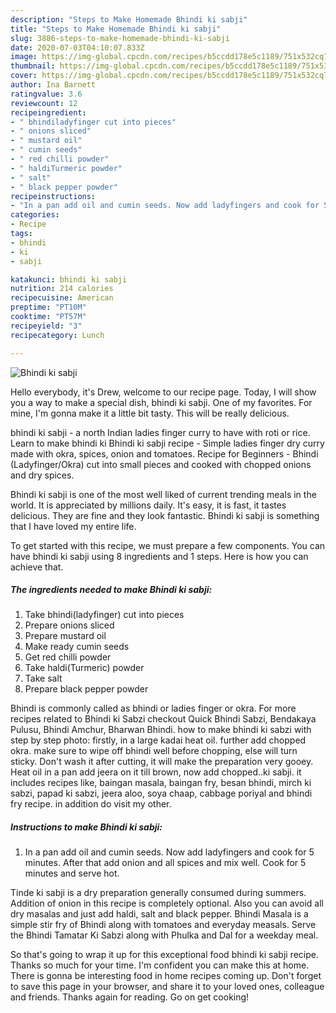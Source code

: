 ```yaml
---
description: "Steps to Make Homemade Bhindi ki sabji"
title: "Steps to Make Homemade Bhindi ki sabji"
slug: 3886-steps-to-make-homemade-bhindi-ki-sabji
date: 2020-07-03T04:10:07.833Z
image: https://img-global.cpcdn.com/recipes/b5ccdd178e5c1189/751x532cq70/bhindi-ki-sabji-recipe-main-photo.jpg
thumbnail: https://img-global.cpcdn.com/recipes/b5ccdd178e5c1189/751x532cq70/bhindi-ki-sabji-recipe-main-photo.jpg
cover: https://img-global.cpcdn.com/recipes/b5ccdd178e5c1189/751x532cq70/bhindi-ki-sabji-recipe-main-photo.jpg
author: Ina Barnett
ratingvalue: 3.6
reviewcount: 12
recipeingredient:
- " bhindiladyfinger cut into pieces"
- " onions sliced"
- " mustard oil"
- " cumin seeds"
- " red chilli powder"
- " haldiTurmeric powder"
- " salt"
- " black pepper powder"
recipeinstructions:
- "In a pan add oil and cumin seeds. Now add ladyfingers and cook for 5 minutes. After that add onion and all spices and mix well. Cook for 5 minutes and serve hot."
categories:
- Recipe
tags:
- bhindi
- ki
- sabji

katakunci: bhindi ki sabji 
nutrition: 214 calories
recipecuisine: American
preptime: "PT10M"
cooktime: "PT57M"
recipeyield: "3"
recipecategory: Lunch

---
```



![Bhindi ki sabji](https://img-global.cpcdn.com/recipes/b5ccdd178e5c1189/751x532cq70/bhindi-ki-sabji-recipe-main-photo.jpg)

Hello everybody, it's Drew, welcome to our recipe page. Today, I will show you a way to make a special dish, bhindi ki sabji. One of my favorites. For mine, I'm gonna make it a little bit tasty. This will be really delicious.

bhindi ki sabji - a north Indian ladies finger curry to have with roti or rice. Learn to make bhindi ki Bhindi ki sabji recipe - Simple ladies finger dry curry made with okra, spices, onion and tomatoes. Recipe for Beginners - Bhindi (Ladyfinger/Okra) cut into small pieces and cooked with chopped onions and dry spices.

Bhindi ki sabji is one of the most well liked of current trending meals in the world. It is appreciated by millions daily. It's easy, it is fast, it tastes delicious. They are fine and they look fantastic. Bhindi ki sabji is something that I have loved my entire life.


To get started with this recipe, we must prepare a few components. You can have bhindi ki sabji using 8 ingredients and 1 steps. Here is how you can achieve that.

<!--inarticleads1-->

##### The ingredients needed to make Bhindi ki sabji:

1. Take  bhindi(ladyfinger) cut into pieces
1. Prepare  onions sliced
1. Prepare  mustard oil
1. Make ready  cumin seeds
1. Get  red chilli powder
1. Take  haldi(Turmeric) powder
1. Take  salt
1. Prepare  black pepper powder


Bhindi is commonly called as bhindi or ladies finger or okra. For more recipes related to Bhindi ki Sabzi checkout Quick Bhindi Sabzi, Bendakaya Pulusu, Bhindi Amchur, Bharwan Bhindi. how to make bhindi ki sabzi with step by step photo: firstly, in a large kadai heat oil. further add chopped okra. make sure to wipe off bhindi well before chopping, else will turn sticky. Don&#39;t wash it after cutting, it will make the preparation very gooey. Heat oil in a pan add jeera on it till brown, now add chopped..ki sabji. it includes recipes like, baingan masala, baingan fry, besan bhindi, mirch ki sabzi, papad ki sabzi, jeera aloo, soya chaap, cabbage poriyal and bhindi fry recipe. in addition do visit my other. 

<!--inarticleads2-->

##### Instructions to make Bhindi ki sabji:

1. In a pan add oil and cumin seeds. Now add ladyfingers and cook for 5 minutes. After that add onion and all spices and mix well. Cook for 5 minutes and serve hot.


Tinde ki sabji is a dry preparation generally consumed during summers. Addition of onion in this recipe is completely optional. Also you can avoid all dry masalas and just add haldi, salt and black pepper. Bhindi Masala is a simple stir fry of Bhindi along with tomatoes and everyday measals. Serve the Bhindi Tamatar Ki Sabzi along with Phulka and Dal for a weekday meal. 

So that's going to wrap it up for this exceptional food bhindi ki sabji recipe. Thanks so much for your time. I'm confident you can make this at home. There is gonna be interesting food in home recipes coming up. Don't forget to save this page in your browser, and share it to your loved ones, colleague and friends. Thanks again for reading. Go on get cooking!
